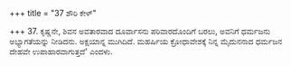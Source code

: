 +++
title = "37 ಶೌರಿ ಕೇಳ್"

+++
37. ಕೃಷ್ಣನೇ, ಶಿವನ ಅವತಾರವಾದ ದೂರ್ವಾಸನು ಪರಿವಾರದೊಂದಿಗೆ ಬರಲು, ಅವನಿಗೆ ಧರ್ಮಜನು ಅಭ್ಯಾಗತೆಯನ್ನು ನೀಡಿದನು. ಅಕ್ಷಯಾನ್ನ ಮುಗಿದಿದೆ. ಮಹರ್ಷಿಯ ಕ್ರೋಧಾವೇಶಕ್ಕೆ ನಿನ್ನ ಮೈದುನನಾದ ಧರ್ಮಜನ ದೇಹವೇ ಉಪಾಹಾರವಾಗುತ್ತದೆ' ಎಂದಳು.